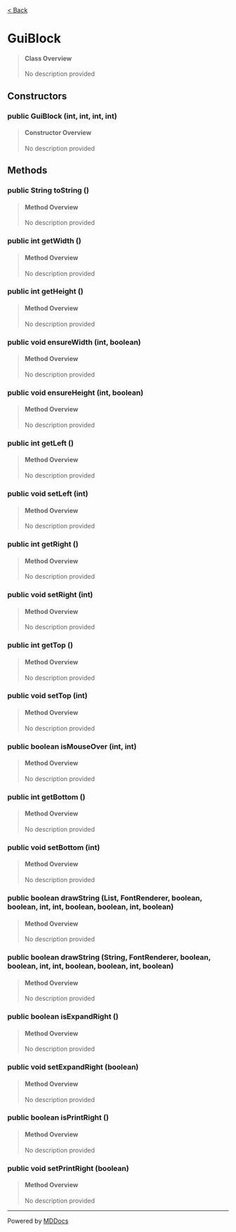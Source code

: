 [< Back](../README.md)
# GuiBlock #
>#### Class Overview ####
>No description provided
## Constructors ##
### public GuiBlock (int, int, int, int) ###
>#### Constructor Overview ####
>No description provided
>
## Methods ##
### public String toString () ###
>#### Method Overview ####
>No description provided
>
### public int getWidth () ###
>#### Method Overview ####
>No description provided
>
### public int getHeight () ###
>#### Method Overview ####
>No description provided
>
### public void ensureWidth (int, boolean) ###
>#### Method Overview ####
>No description provided
>
### public void ensureHeight (int, boolean) ###
>#### Method Overview ####
>No description provided
>
### public int getLeft () ###
>#### Method Overview ####
>No description provided
>
### public void setLeft (int) ###
>#### Method Overview ####
>No description provided
>
### public int getRight () ###
>#### Method Overview ####
>No description provided
>
### public void setRight (int) ###
>#### Method Overview ####
>No description provided
>
### public int getTop () ###
>#### Method Overview ####
>No description provided
>
### public void setTop (int) ###
>#### Method Overview ####
>No description provided
>
### public boolean isMouseOver (int, int) ###
>#### Method Overview ####
>No description provided
>
### public int getBottom () ###
>#### Method Overview ####
>No description provided
>
### public void setBottom (int) ###
>#### Method Overview ####
>No description provided
>
### public boolean drawString (List, FontRenderer, boolean, boolean, int, int, boolean, boolean, int, boolean) ###
>#### Method Overview ####
>No description provided
>
### public boolean drawString (String, FontRenderer, boolean, boolean, int, int, boolean, boolean, int, boolean) ###
>#### Method Overview ####
>No description provided
>
### public boolean isExpandRight () ###
>#### Method Overview ####
>No description provided
>
### public void setExpandRight (boolean) ###
>#### Method Overview ####
>No description provided
>
### public boolean isPrintRight () ###
>#### Method Overview ####
>No description provided
>
### public void setPrintRight (boolean) ###
>#### Method Overview ####
>No description provided
>

---
Powered by [MDDocs](https://github.com/VRCube/MDDocs)